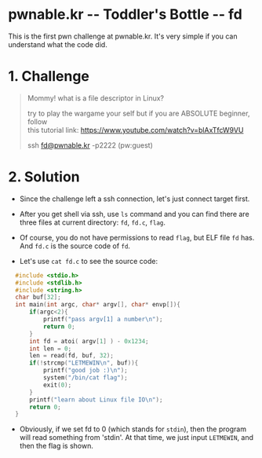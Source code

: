# pwnable.kr -- Toddler's Bottle -- fd

This is the first pwn challenge at pwnable.kr. It's very simple if you can understand what the code did.

# 1. Challenge
  > Mommy! what is a file descriptor in Linux?  
  >  
  > try to play the wargame your self but if you are ABSOLUTE beginner, follow  
  > this tutorial link: https://www.youtube.com/watch?v=blAxTfcW9VU  
  >  
  > ssh fd@pwnable.kr -p2222 (pw:guest)

# 2. Solution
  * Since the challenge left a ssh connection, let's just connect target first.
  
  * After you get shell via ssh, use `ls` command and you can find there are three files at current directory: `fd`, `fd.c`, `flag`.

  * Of course, you do not have permissions to read `flag`, but ELF file `fd` has. And `fd.c` is the source code of `fd`.

  * Let's use `cat fd.c` to see the source code:

~~~c++
  #include <stdio.h>
  #include <stdlib.h>
  #include <string.h>
  char buf[32];
  int main(int argc, char* argv[], char* envp[]){
      if(argc<2){
          printf("pass argv[1] a number\n");
          return 0;
      }
      int fd = atoi( argv[1] ) - 0x1234;
      int len = 0;
      len = read(fd, buf, 32);
      if(!strcmp("LETMEWIN\n", buf)){
          printf("good job :)\n");
          system("/bin/cat flag");
          exit(0);
      }
      printf("learn about Linux file IO\n");
      return 0;
  }
~~~

  * Obviously, if we set fd to 0 (which stands for `stdin`), then the program will read something from 'stdin'. At that time, we just input `LETMEWIN`, and then the flag is shown.
